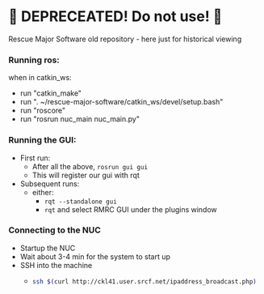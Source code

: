 # :no_entry_sign: DEPRECEATED! Do not use! :no_entry_sign:
Rescue Major Software old repository - here just for historical viewing




### Running ros:
when in catkin_ws:
- run "catkin_make"
- run ". ~/rescue-major-software/catkin_ws/devel/setup.bash"
- run "roscore"
- run "rosrun nuc_main nuc_main.py"



### Running the GUI:
- First run:
    - After all the above, ```rosrun gui gui```
    - This will register our gui with rqt
- Subsequent runs:
    - either:
        - ```rqt --standalone gui```
        - ```rqt``` and select RMRC GUI under the plugins window



### Connecting to the NUC
- Startup the NUC
- Wait about 3-4 min for the system to start up
- SSH into the machine
	- ```bash
	  ssh $(curl http://ckl41.user.srcf.net/ipaddress_broadcast.php)
	  ```
